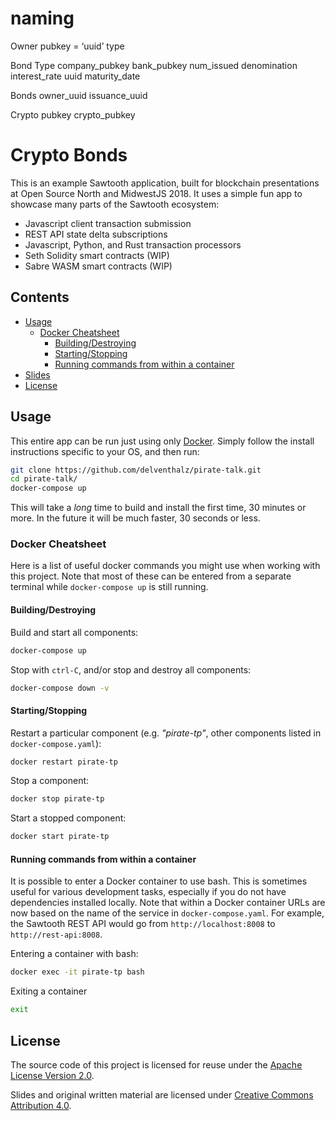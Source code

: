 # naming

Owner
pubkey = ‘uuid’
type

Bond Type
company_pubkey
bank_pubkey
num_issued
denomination
interest_rate
uuid
maturity_date

Bonds
owner_uuid
issuance_uuid

Crypto pubkey
crypto_pubkey






# Crypto Bonds

This is an example Sawtooth application, built for blockchain presentations at
Open Source North and MidwestJS 2018. It uses a simple fun app to showcase many
parts of the Sawtooth ecosystem:
 - Javascript client transaction submission
 - REST API state delta subscriptions
 - Javascript, Python, and Rust transaction processors
 - Seth Solidity smart contracts (WIP)
 - Sabre WASM smart contracts (WIP)

## Contents

- [Usage](#usage)
    * [Docker Cheatsheet](#docker-cheatsheet)
        - [Building/Destroying](#building-destroying)
        - [Starting/Stopping](#starting-stopping)
        - [Running commands from within a container](#running-commands-from-within-a-container)
- [Slides](#slides)
- [License](#license)

## Usage

This entire app can be run just using only
[Docker](https://www.docker.com/community-edition). Simply follow the install
instructions specific to your OS, and then run:

```bash
git clone https://github.com/delventhalz/pirate-talk.git
cd pirate-talk/
docker-compose up
```

This will take a _long_ time to build and install the first time, 30 minutes or
more. In the future it will be much faster, 30 seconds or less.

### Docker Cheatsheet

Here is a list of useful docker commands you might use when working with this
project. Note that most of these can be entered from a separate terminal while
`docker-compose up` is still running.

#### Building/Destroying

Build and start all components:

```bash
docker-compose up
```

Stop with `ctrl-C`, and/or stop and destroy all components:

```bash
docker-compose down -v
```

#### Starting/Stopping

Restart a particular component (e.g. _"pirate-tp"_, other components listed in
`docker-compose.yaml`):

```bash
docker restart pirate-tp
```

Stop a component:

```bash
docker stop pirate-tp
```

Start a stopped component:

```bash
docker start pirate-tp
```

#### Running commands from within a container

It is possible to enter a Docker container to use bash. This is sometimes
useful for various development tasks, especially if you do not have
dependencies installed locally. Note that within a Docker container URLs are
now based on the name of the service in `docker-compose.yaml`. For example, the
Sawtooth REST API would go from `http://localhost:8008` to
`http://rest-api:8008`.

Entering a container with bash:

```bash
docker exec -it pirate-tp bash
```

Exiting a container

```bash
exit
```

## License

The source code of this project is licensed for reuse under the
[Apache License Version 2.0](LICENSE).

Slides and original written material are licensed under
[Creative Commons Attribution 4.0](http://creativecommons.org/licenses/by/4.0/).
